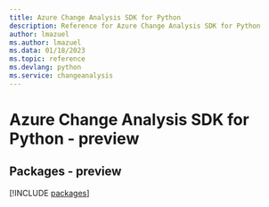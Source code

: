 ```yaml
---
title: Azure Change Analysis SDK for Python
description: Reference for Azure Change Analysis SDK for Python
author: lmazuel
ms.author: lmazuel
ms.data: 01/18/2023
ms.topic: reference
ms.devlang: python
ms.service: changeanalysis
---
```

# Azure Change Analysis SDK for Python - preview
## Packages - preview
[!INCLUDE [packages](change-analysis-index.md)]